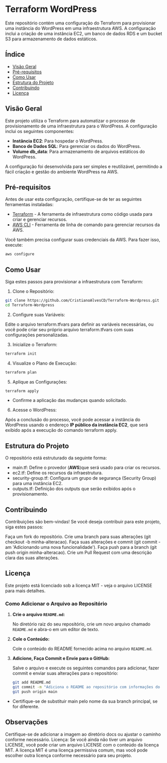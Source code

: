 # Terraform WordPress

Este repositório contém uma configuração do Terraform para provisionar uma instância do WordPress em uma infraestrutura AWS. A configuração inclui a criação de uma instância EC2, um banco de dados RDS e um bucket S3 para armazenamento de dados estáticos.

## Índice

- [Visão Geral](#visão-geral)
- [Pré-requisitos](#pré-requisitos)
- [Como Usar](#como-usar)
- [Estrutura do Projeto](#estrutura-do-projeto)
- [Contribuindo](#contribuindo)
- [Licença](#licença)

## Visão Geral

Este projeto utiliza o Terraform para automatizar o processo de provisionamento de uma infraestrutura para o WordPress. A configuração inclui os seguintes componentes:

- **Instância EC2**: Para hospedar o WordPress.
- **Banco de Dados SQL**: Para gerenciar os dados do WordPress.
- **Volume db_data**: Para armazenamento de arquivos estáticos do WordPress.

A configuração foi desenvolvida para ser simples e reutilizável, permitindo a fácil criação e gestão do ambiente WordPress na AWS.

## Pré-requisitos

Antes de usar esta configuração, certifique-se de ter as seguintes ferramentas instaladas:

- [Terraform](https://www.terraform.io/downloads) - A ferramenta de infraestrutura como código usada para criar e gerenciar recursos.
- [AWS CLI](https://docs.aws.amazon.com/cli/latest/userguide/install-cliv2.html) - Ferramenta de linha de comando para gerenciar recursos da AWS.

Você também precisa configurar suas credenciais da AWS. Para fazer isso, execute:

```bash
aws configure
```

## Como Usar
Siga estes passos para provisionar a infraestrutura com Terraform:

1. Clone o Repositório:

```bash
git clone https://github.com/CristianoAlvesCD/Terraform-Wordpress.git
cd Terraform-Wordpress
```

2. Configure suas Variáveis:

Edite o arquivo terraform.tfvars para definir as variáveis necessárias, ou você pode criar seu próprio arquivo terraform.tfvars com suas configurações personalizadas.

3. Inicialize o Terraform:

```bash 
terraform init
```

4. Visualize o Plano de Execução:

```bash
terraform plan
```

5. Aplique as Configurações:

```bash
terraform apply
```
- Confirme a aplicação das mudanças quando solicitado.

6. Acesse o WordPress:

Após a conclusão do processo, você pode acessar a instância do WordPress usando o endereço **IP público da instância EC2**, que será exibido após a execução do comando terraform apply.

## Estrutura do Projeto

O repositório está estruturado da seguinte forma:

- main.tf: Define o provedor (**AWS**)que será usado para criar os recursos.
- ec2.tf:  Define os recursos da infraestrutura.
- security-group.tf: Configura um grupo de segurança (Security Group) para uma instância EC2.
- outputs.tf: Definição dos outputs que serão exibidos após o provisionamento.

## Contribuindo

Contribuições são bem-vindas! Se você deseja contribuir para este projeto, siga estes passos:

Faça um fork do repositório.
Crie uma branch para suas alterações (git checkout -b minha-alteracao).
Faça suas alterações e commit (git commit -am 'Adicionando uma nova funcionalidade').
Faça push para a branch (git push origin minha-alteracao).
Crie um Pull Request com uma descrição clara das suas alterações.

## Licença

Este projeto está licenciado sob a licença MIT - veja o arquivo LICENSE para mais detalhes.


### Como Adicionar o Arquivo ao Repositório

1. **Crie o arquivo `README.md`:**

   No diretório raiz do seu repositório, crie um novo arquivo chamado `README.md` e abra-o em um editor de texto.

2. **Cole o Conteúdo:**

   Cole o conteúdo do README fornecido acima no arquivo `README.md`.

3. **Adicione, Faça Commit e Envie para o GitHub:**

   Salve o arquivo e execute os seguintes comandos para adicionar, fazer commit e enviar suas alterações para o repositório:

   ```bash
   git add README.md
   git commit -m "Adiciona o README ao repositório com informações do projeto"
   git push origin main
   ```
   
- Certifique-se de substituir main pelo nome da sua branch principal, se for diferente.

## Observações

Certifique-se de adicionar a imagem ao diretório docs ou ajustar o caminho conforme necessário.
Licença: Se você ainda não tiver um arquivo LICENSE, você pode criar um arquivo LICENSE com o conteúdo da licença MIT. 
A licença MIT é uma licença permissiva comum, mas você pode escolher outra licença conforme necessário para seu projeto.
